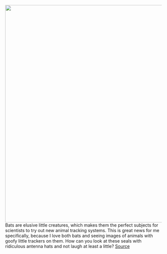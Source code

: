 <img src='https://cdn.vox-cdn.com/thumbor/KCqhbVRAJkptDFkpnwHIFZ3RfQw=/0x0:2139x2625/1200x800/filters:focal(1423x1570:1765x1912)/cdn.vox-cdn.com/uploads/chorus_image/image/68689623/dulog_tag.0.jpg' width='700px' /><br/>
Bats are elusive little creatures, which makes them the perfect subjects for scientists to try out new animal tracking systems. This is great news for me specifically, because I love both bats and seeing images of animals with goofy little trackers on them. How can you look at these seals with ridiculous antenna hats and not laugh at least a little?
<a href='https://www.theverge.com/22238647/bat-tracking-sensors-animal-research'> Source <a/>